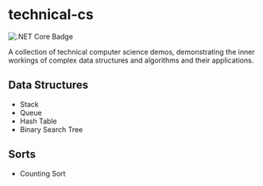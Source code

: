 # technical-cs

![.NET Core Badge](https://img.shields.io/badge/.NET%20Core-3.1-green)

A collection of technical computer science demos, demonstrating the inner workings of complex data structures and algorithms and their applications.

## Data Structures
- Stack
- Queue
- Hash Table
- Binary Search Tree

## Sorts
- Counting Sort


